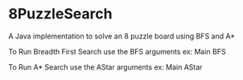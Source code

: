 # 8PuzzleSearch
A Java implementation to solve an 8 puzzle board using BFS and A*

To Run Breadth First Search use the BFS arguments ex: Main BFS

To Run A* Search use the AStar arguments ex: Main AStar

